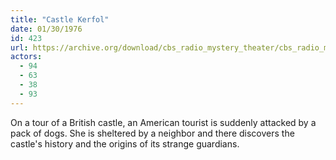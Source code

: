 ```yaml
---
title: "Castle Kerfol"
date: 01/30/1976
id: 423
url: https://archive.org/download/cbs_radio_mystery_theater/cbs_radio_mystery_theater-0401-0450.zip/cbs_radio_mystery_theater-0401-0450%2Fcbsrmt_0423_castle_kerfol.mp3
actors:
  - 94
  - 63
  - 38
  - 93
---
```

On a tour of a British castle, an American tourist is suddenly attacked by a pack of dogs. She is sheltered by a neighbor and there discovers the castle's history and the origins of its strange guardians.